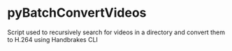 pyBatchConvertVideos
====================

Script used to recursively search for videos in a directory and convert them to H.264 using Handbrakes CLI
